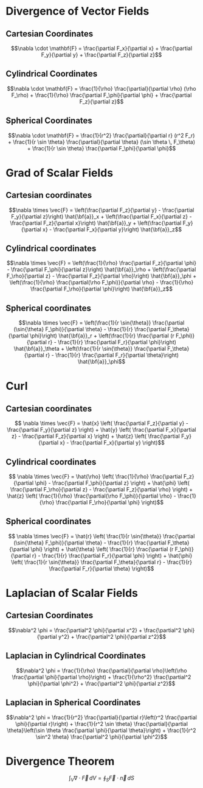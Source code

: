 # Divergence of Vector Fields
## Cartesian Coordinates
$$\nabla \cdot \mathbf{F} = \frac{\partial F_x}{\partial x} + \frac{\partial F_y}{\partial y} + \frac{\partial F_z}{\partial z}$$


## Cylindrical Coordinates
$$\nabla \cdot \mathbf{F} = \frac{1}{\rho} \frac{\partial}{\partial \rho} (\rho F_\rho) + \frac{1}{\rho} \frac{\partial F_\phi}{\partial \phi} + \frac{\partial F_z}{\partial z}$$


## Spherical Coordinates
$$\nabla \cdot \mathbf{F} = \frac{1}{r^2} \frac{\partial}{\partial r} (r^2 F_r) + \frac{1}{r \sin \theta} \frac{\partial}{\partial \theta} (\sin \theta \, F_\theta) + \frac{1}{r \sin \theta} \frac{\partial F_\phi}{\partial \phi}$$

# Grad of Scalar Fields

## Cartesian coordinates
$$\nabla \times \vec{F} = \left(\frac{\partial F_z}{\partial y} - \frac{\partial F_y}{\partial z}\right) \hat{\bf{a}}_x + \left(\frac{\partial F_x}{\partial z} - \frac{\partial F_z}{\partial x}\right) \hat{\bf{a}}_y + \left(\frac{\partial F_y}{\partial x} - \frac{\partial F_x}{\partial y}\right) \hat{\bf{a}}_z$$

## Cylindrical coordinates  
$$\nabla \times \vec{F} = \left(\frac{1}{\rho} \frac{\partial F_z}{\partial \phi} - \frac{\partial F_\phi}{\partial z}\right) \hat{\bf{a}}_\rho + \left(\frac{\partial F_\rho}{\partial z} - \frac{\partial F_z}{\partial \rho}\right) \hat{\bf{a}}_\phi + \left(\frac{1}{\rho} \frac{\partial(\rho F_\phi)}{\partial \rho} - \frac{1}{\rho} \frac{\partial F_\rho}{\partial \phi}\right) \hat{\bf{a}}_z$$

## Spherical coordinates
$$\nabla \times \vec{F} = \left(\frac{1}{r \sin{\theta}} \frac{\partial (\sin{\theta} F_\phi)}{\partial \theta} - \frac{1}{r} \frac{\partial F_\theta}{\partial \phi}\right) \hat{\bf{a}}_r + \left(\frac{1}{r} \frac{\partial (r F_\phi)}{\partial r} - \frac{1}{r} \frac{\partial F_r}{\partial \phi}\right) \hat{\bf{a}}_\theta + \left(\frac{1}{r \sin{\theta}} \frac{\partial F_\theta}{\partial r} - \frac{1}{r} \frac{\partial F_r}{\partial \theta}\right) \hat{\bf{a}}_\phi$$

# Curl
## Cartesian coordinates
$$ \nabla \times \vec{F} = \hat{x} \left( \frac{\partial F_z}{\partial y} - \frac{\partial F_y}{\partial z} \right) + \hat{y} \left( \frac{\partial F_x}{\partial z} - \frac{\partial F_z}{\partial x} \right) + \hat{z} \left( \frac{\partial F_y}{\partial x} - \frac{\partial F_x}{\partial y} \right)$$

## Cylindrical coordinates 
$$ \nabla \times \vec{F} = \hat{\rho} \left( \frac{1}{\rho} \frac{\partial F_z}{\partial \phi} - \frac{\partial F_\phi}{\partial z} \right) + \hat{\phi} \left( \frac{\partial F_\rho}{\partial z} - \frac{\partial F_z}{\partial \rho} \right) + \hat{z} \left( \frac{1}{\rho} \frac{\partial(\rho F_\phi)}{\partial \rho} - \frac{1}{\rho} \frac{\partial F_\rho}{\partial \phi} \right)$$

## Spherical coordinates
$$ \nabla \times \vec{F} = \hat{r} \left( \frac{1}{r \sin{\theta}} \frac{\partial (\sin{\theta} F_\phi)}{\partial \theta} - \frac{1}{r} \frac{\partial F_\theta}{\partial \phi} \right) + \hat{\theta} \left( \frac{1}{r} \frac{\partial (r F_\phi)}{\partial r} - \frac{1}{r} \frac{\partial F_r}{\partial \phi} \right) + \hat{\phi} \left( \frac{1}{r \sin{\theta}} \frac{\partial F_\theta}{\partial r} - \frac{1}{r} \frac{\partial F_r}{\partial \theta} \right)$$


# Laplacian of Scalar Fields
## Cartesian Coordinates
$$\nabla^2 \phi = \frac{\partial^2 \phi}{\partial x^2} + \frac{\partial^2 \phi}{\partial y^2} + \frac{\partial^2 \phi}{\partial z^2}$$

## Laplacian in Cylindrical Coordinates
$$\nabla^2 \phi = \frac{1}{\rho} \frac{\partial}{\partial \rho}\left(\rho \frac{\partial \phi}{\partial \rho}\right) + \frac{1}{\rho^2} \frac{\partial^2 \phi}{\partial \phi^2} + \frac{\partial^2 \phi}{\partial z^2}$$

## Laplacian in Spherical Coordinates
$$\nabla^2 \phi = \frac{1}{r^2} \frac{\partial}{\partial r}\left(r^2 \frac{\partial \phi}{\partial r}\right) + \frac{1}{r^2 \sin \theta} \frac{\partial}{\partial \theta}\left(\sin \theta \frac{\partial \phi}{\partial \theta}\right) + \frac{1}{r^2 \sin^2 \theta} \frac{\partial^2 \phi}{\partial \phi^2}$$


# Divergence Theorem
$$\int_V \nabla \cdot \vec{F} \, dV = \oint_S \vec{F} \cdot \vec{n} \, dS$$
